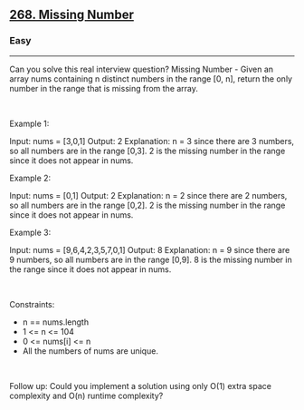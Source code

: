 <h2><a href="https://leetcode.com/problems/missing-number/">268. Missing Number</a></h2><h3>Easy</h3><hr>Can you solve this real interview question? Missing Number - Given an array nums containing n distinct numbers in the range [0, n], return the only number in the range that is missing from the array.

 

Example 1:


Input: nums = [3,0,1]
Output: 2
Explanation: n = 3 since there are 3 numbers, so all numbers are in the range [0,3]. 2 is the missing number in the range since it does not appear in nums.


Example 2:


Input: nums = [0,1]
Output: 2
Explanation: n = 2 since there are 2 numbers, so all numbers are in the range [0,2]. 2 is the missing number in the range since it does not appear in nums.


Example 3:


Input: nums = [9,6,4,2,3,5,7,0,1]
Output: 8
Explanation: n = 9 since there are 9 numbers, so all numbers are in the range [0,9]. 8 is the missing number in the range since it does not appear in nums.


 

Constraints:

 * n == nums.length
 * 1 <= n <= 104
 * 0 <= nums[i] <= n
 * All the numbers of nums are unique.

 

Follow up: Could you implement a solution using only O(1) extra space complexity and O(n) runtime complexity?